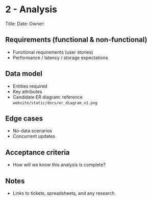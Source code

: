 # 2 - Analysis

Title: 
Date: 
Owner: 

## Requirements (functional & non-functional)
- Functional requirements (user stories)
- Performance / latency / storage expectations

## Data model
- Entities required
- Key attributes
- Candidate ER diagram: reference `website/static/docs/er_diagram_v1.png`

## Edge cases
- No-data scenarios
- Concurrent updates

## Acceptance criteria
- How will we know this analysis is complete?

## Notes
- Links to tickets, spreadsheets, and any research.

